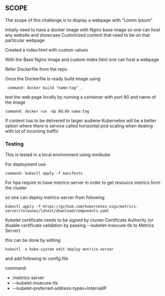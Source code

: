 ## SCOPE ##

The scope of this challenge is to display a webpage with "Lorem Ipsum"

Intially need to have a docker image with Nginx base image so one can host any website and showcase Customized content that need to be on that particular webpage

Created a index.html with custom values 

With the Base Nginx image and custom index.html one can host a webpage 

Refer Dockerfile from the repo

Once the Dockerfile is ready build image using 

``` command: Docker build "name:tag" .```

test the web page locally by running a container with port 80 and name of the image

``` command: docker run -dp 80:80 name:tag ```

If content has to be delivered to larger audiene Kubernetes will be a better option where there is service called horizontal pod scaling when dealing with lot of incoming traffic

### Testing ###

This is tested in a local environment using minikube

For deployment use 

``` command: kubectl apply -f manifests ``` 

For hpa require to have metrics-server in order to get resource metrics form the cluster 

so one can deploy metrics-server from following 

``` kubectl apply -f https://github.com/kubernetes-sigs/metrics-server/releases/latest/download/components.yaml ```

Kubelet certificate needs to be signed by cluster Certificate Authority (or disable certificate validation by passing --kubelet-insecure-tls to Metrics Server)

this can be done by editing 

``` kubectl -n kube-system edit deploy metrics-server ```

and add following to config file

command:
- /metrics-server
- --kubelet-insecure-tls
- --kubelet-preferred-address-types=InternalIP


